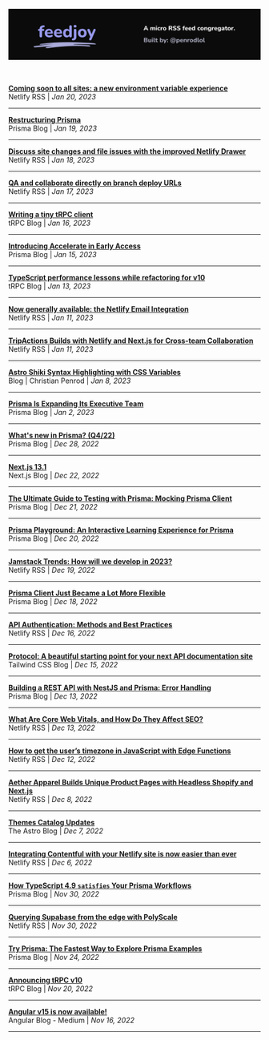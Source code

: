 <p align="center">
  <img src="assets/banner.svg" alt="feedjoy" title="feedjoy" />
</p>
<br />

<!-- POSTS_START -->
<strong>[Coming soon to all sites: a new environment variable experience](https://netlify.com/blog/coming-soon-to-all-sites-a-new-environment-variable-experience/)</strong><br />Netlify RSS | <i>Jan 20, 2023</i><hr/>
<strong>[Restructuring Prisma](https://www.prisma.io/blog/restructure-announcement-1a9ek279du8j)</strong><br />Prisma Blog | <i>Jan 19, 2023</i><hr/>
<strong>[Discuss site changes and file issues with the improved Netlify Drawer](https://netlify.com/blog/discuss-site-changes-and-file-issues-with-the-improved-netlify-drawer/)</strong><br />Netlify RSS | <i>Jan 18, 2023</i><hr/>
<strong>[QA and collaborate directly on branch deploy URLs](https://netlify.com/blog/qa-and-collaborate-directly-on-branch-deploy-urls/)</strong><br />Netlify RSS | <i>Jan 17, 2023</i><hr/>
<strong>[Writing a tiny tRPC client](https://trpc.io/blog/tinyrpc-client)</strong><br />tRPC Blog | <i>Jan 16, 2023</i><hr/>
<strong>[Introducing Accelerate in Early Access](https://www.prisma.io/blog/announcing-accelerate-usrvpi6sfkv4)</strong><br />Prisma Blog | <i>Jan 15, 2023</i><hr/>
<strong>[TypeScript performance lessons while refactoring for v10](https://trpc.io/blog/typescript-performance-lessons)</strong><br />tRPC Blog | <i>Jan 13, 2023</i><hr/>
<strong>[Now generally available: the Netlify Email Integration](https://netlify.com/blog/netlify-email-integration-ga/)</strong><br />Netlify RSS | <i>Jan 11, 2023</i><hr/>
<strong>[TripActions Builds with Netlify and Next.js for Cross-team Collaboration](https://netlify.com/blog/trip-actions-next-case-study/)</strong><br />Netlify RSS | <i>Jan 11, 2023</i><hr/>
<strong>[Astro Shiki Syntax Highlighting with CSS Variables](https://christianpenrod.com/blog/astro-shiki-syntax-highlighting-with-css-variables/)</strong><br />Blog | Christian Penrod | <i>Jan 8, 2023</i><hr/>
<strong>[Prisma Is Expanding Its Executive Team](https://www.prisma.io/blog/coo-announcement-aer1fgviirjb)</strong><br />Prisma Blog | <i>Jan 2, 2023</i><hr/>
<strong>[What's new in Prisma? (Q4/22)](https://www.prisma.io/blog/wnip-q4-2022-f66prwkjx72s)</strong><br />Prisma Blog | <i>Dec 28, 2022</i><hr/>
<strong>[Next.js 13.1](https://nextjs.org/blog/next-13-1)</strong><br />Next.js Blog | <i>Dec 22, 2022</i><hr/>
<strong>[The Ultimate Guide to Testing with Prisma: Mocking Prisma Client](https://www.prisma.io/blog/testing-series-1-8eRB5p0Y8o)</strong><br />Prisma Blog | <i>Dec 21, 2022</i><hr/>
<strong>[Prisma Playground: An Interactive Learning Experience for Prisma](https://www.prisma.io/blog/announcing-prisma-playground-xeywknkj0e1p)</strong><br />Prisma Blog | <i>Dec 20, 2022</i><hr/>
<strong>[Jamstack Trends: How will we develop in 2023?](https://netlify.com/blog/jamstack-trend-predictions-2023/)</strong><br />Netlify RSS | <i>Dec 19, 2022</i><hr/>
<strong>[Prisma Client Just Became a Lot More Flexible](https://www.prisma.io/blog/client-extensions-preview-8t3w27xkrxxn)</strong><br />Prisma Blog | <i>Dec 18, 2022</i><hr/>
<strong>[API Authentication: Methods and Best Practices](https://netlify.com/blog/api-authentication-methods/)</strong><br />Netlify RSS | <i>Dec 16, 2022</i><hr/>
<strong>[Protocol: A beautiful starting point for your next API documentation site](https://tailwindcss.com/blog/2022-12-15-protocol-api-documentation-template)</strong><br />Tailwind CSS Blog | <i>Dec 15, 2022</i><hr/>
<strong>[Building a REST API with NestJS and Prisma: Error Handling](https://www.prisma.io/blog/nestjs-prisma-error-handling-7D056s1kOop2)</strong><br />Prisma Blog | <i>Dec 13, 2022</i><hr/>
<strong>[What Are Core Web Vitals, and How Do They Affect SEO?](https://netlify.com/blog/core-web-vitals-seo/)</strong><br />Netlify RSS | <i>Dec 13, 2022</i><hr/>
<strong>[How to get the user&#8217;s timezone in JavaScript with Edge Functions](https://netlify.com/blog/how-to-get-timezone-in-javascript-with-edge-functions/)</strong><br />Netlify RSS | <i>Dec 12, 2022</i><hr/>
<strong>[Aether Apparel Builds Unique Product Pages with Headless Shopify and Next.js ](https://netlify.com/blog/aether-apparel-shopify-nextjs/)</strong><br />Netlify RSS | <i>Dec 8, 2022</i><hr/>
<strong>[Themes Catalog Updates](https://astro.build/blog/themes-catalog-updates/)</strong><br />The Astro Blog | <i>Dec 7, 2022</i><hr/>
<strong>[Integrating Contentful with your Netlify site is now easier than ever](https://netlify.com/blog/integrating-contentful-with-your-netlify-site-is-now-easier-than-ever/)</strong><br />Netlify RSS | <i>Dec 6, 2022</i><hr/>
<strong>[How TypeScript 4.9 `satisfies` Your Prisma Workflows](https://www.prisma.io/blog/satisfies-operator-ur8ys8ccq7zb)</strong><br />Prisma Blog | <i>Nov 30, 2022</i><hr/>
<strong>[Querying Supabase from the edge with PolyScale](https://netlify.com/blog/querying-supabase-from-the-edge-with-polyscale/)</strong><br />Netlify RSS | <i>Nov 30, 2022</i><hr/>
<strong>[Try Prisma: The Fastest Way to Explore Prisma Examples](https://www.prisma.io/blog/try-prisma-announcment-Kv6bwRcdjd)</strong><br />Prisma Blog | <i>Nov 24, 2022</i><hr/>
<strong>[Announcing tRPC v10](https://trpc.io/blog/announcing-trpc-10)</strong><br />tRPC Blog | <i>Nov 20, 2022</i><hr/>
<strong>[Angular v15 is now available!](https://blog.angular.io/angular-v15-is-now-available-df7be7f2f4c8?source=rss----447683c3d9a3---4)</strong><br />Angular Blog - Medium | <i>Nov 16, 2022</i><hr/>
<!-- POSTS_END -->
